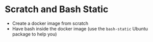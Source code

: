 # Scratch and Bash Static

* Create a docker image from scratch
* Have bash inside the docker image (use the `bash-static` Ubuntu package to help you)
